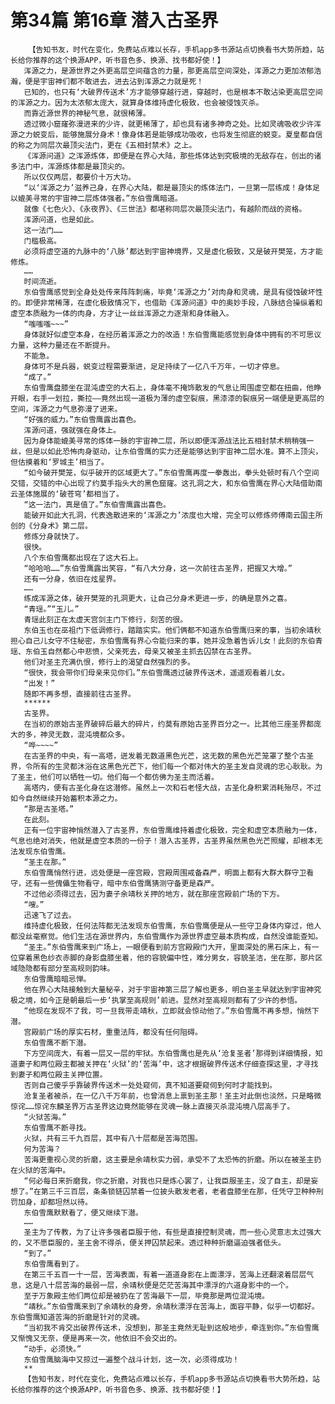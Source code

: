 # 第34篇 第16章 潜入古圣界
        【告知书友，时代在变化，免费站点难以长存，手机app多书源站点切换看书大势所趋，站长给你推荐的这个换源APP，听书音色多、换源、找书都好使！】
       浑源之力，是源世界之外更高层空间蕴含的力量，那更高层空间深处，浑源之力更加浓郁浩瀚，便是宇宙神们都不敢进去，进去沾到浑源之力就是死！
       已知的，也只有‘大破界传送术’方才能够穿越行进，穿越时，也是根本不敢沾染更高层空间的浑源之力。因为太浓郁太庞大，就算身体维持虚化极致，也会被侵蚀灭杀。
       而靠近源世界的神秘气息，就很稀薄。
       透过微小窟窿弥漫进来的少许，就更稀薄了，却也具有诸多神奇之处。比如灵魂吸收少许浑源之力蜕变后，能够施展分身术！像身体若是能够成功吸收，也将发生彻底的蜕变。夏皇都自信的称之为同层次最顶尖法门，更在《五相封禁术》之上。
       《浑源问道》之浑源炼体，即便是在界心大陆，那些炼体达到究极境的无敌存在，创出的诸多法门中，浑源炼体都是最顶尖的。
       所以仅仅两层，都要价十万大功。
       “以‘浑源之力’滋养己身，在界心大陆，都是最顶尖的炼体法门，一旦第一层练成！身体足以媲美寻常的宇宙神二层炼体强者。”东伯雪鹰暗道。
       就像《七色火》、《永夜界》、《三世法》都堪称同层次最顶尖法门，有越阶而战的资格。
       浑源问道，也是如此。
       这一法门……
       门槛极高。
       必须将虚空道的九脉中的‘八脉’都达到宇宙神境界，又是虚化极致，又是破开樊笼，方才能修炼。
       ……
       时间流逝。
       东伯雪鹰感觉到全身处处传来阵阵刺痛，毕竟‘浑源之力’对肉身和灵魂，是具有侵蚀破坏性的。即便非常稀薄，在虚化极致情况下，也借助《浑源问道》中的奥妙手段，八脉结合操纵着和虚空本质融为一体的肉身，方才让一丝丝浑源之力逐渐和身体融入。
       “嗤嗤嗤~~~”
       身体就好似虚空本身，在经历着浑源之力的改造！东伯雪鹰能感觉到身体中拥有的不可思议力量，这种力量还在不断提升。
       不能急。
       身体可不是兵器，蜕变过程需要渐进，足足持续了一亿八千万年，一切才停息。
       “成了。”
       东伯雪鹰盘膝坐在混沌虚空的大石上，身体毫不掩饰散发的气息让周围虚空都在扭曲，他睁开眼，右手一划拉，撕拉——竟然出现一道极为薄的虚空裂痕，黑漆漆的裂痕另一端便是更高层的空间，浑源之力气息弥漫了进来。
       “好强的威力。”东伯雪鹰露出喜色。
       浑源问道，强就强在身体上。
       因为身体能媲美寻常的炼体一脉的宇宙神二层，所以即便浑源战法比五相封禁术稍稍强一丝，但是以如此恐怖肉身驱动，让东伯雪鹰的实力还是能够达到宇宙神二层水准。算不上顶尖，但估摸着和‘罗城主’相当了。
       “如今破开樊笼，似乎破开的区域更大了。”东伯雪鹰再度一拳轰出，拳头处顿时有八个空间交错，交错的中心出现了约莫手指头大的黑色窟窿。这孔洞之大，和东伯雪鹰在界心大陆借助南云圣体施展的‘破苍穹’都相当了。
       “这一法门，真是值了。”东伯雪鹰露出喜色。
       能破开如此大孔洞，代表逸散进来的‘浑源之力’浓度也大增，完全可以修炼师傅南云国主所创的《分身术》第二层。
       修炼分身就快了。
       很快。
       八个东伯雪鹰都出现在了这大石上。
       “哈哈哈……”东伯雪鹰露出笑容，“有八大分身，这一次前往古圣界，把握又大增。”
       还有一分身，依旧在炫星界。
       ……
       练成浑源之体，破开樊笼的孔洞更大，让自己分身术更进一步，的确是意外之喜。
       “青瑶。”“玉儿。”
       青瑶此刻正在太虚天宫剑主门下修行，刻苦的很。
       东伯玉也在巫祖门下低调修行，踏踏实实。他们俩都不知道东伯雪鹰归来的事，当初余靖秋担心自己儿女守不住秘密，东伯雪鹰有界心令能归来的事，她并没急着告诉儿女！此刻的东伯青瑶、东伯玉自然都心中悲愤，父亲死去，母亲又被圣主抓去囚禁在古圣界。
       他们对圣主充满仇恨，修行上的渴望自然强烈的多。
       “很快，我会带你们母亲来见你们。”东伯雪鹰透过破界传送术，遥遥观看着儿女。
       “出发！”
       随即不再多想，直接前往古圣界。
       ******
       古圣界。
       在当初的原始古圣界破碎后最大的碎片，约莫有原始古圣界百分之一。比其他三座圣界都庞大的多，神灵无数，混沌境都众多。
       “哗~~~~”
       在古圣界的中央，有一高塔，迸发着无数道黑色光芒，这无数的黑色光芒笼罩了整个古圣界，令所有的生灵都沐浴在这黑色光芒下，他们每一个都对伟大的圣主发自灵魂的忠心耿耿。为了圣主，他们可以牺牲一切。他们每一个都仿佛为圣主而活着。
       高塔内，便有古圣化身在这潜修。虽然上一次和石老怪大战，古圣化身积累消耗殆尽，不过如今自然继续开始蓄积本源之力。
       “那是古圣塔。”
       在此刻。
       正有一位宇宙神悄然潜入了古圣界，东伯雪鹰维持着虚化极致，完全和虚空本质融为一体，气息也绝对消失，他就是虚空本质的一份子！潜入古圣界，古圣界虽然黑色光芒照耀，却根本无法发现东伯雪鹰。
       “圣主在那。”
       东伯雪鹰悄然行进，远处便是一座宫殿，宫殿周围戒备森严，明面上都有大群大群守卫看守，还有一些傀儡生物看守，暗中东伯雪鹰猜测守备更是森严。
       不过他必须得过去，因为妻子余靖秋关押的地方，就在那座宫殿前广场的下方。
       “嗖。”
       迅速飞了过去。
       维持虚化极致，任何法阵都无法发现东伯雪鹰，东伯雪鹰便是从一些守卫身体内穿过，他人都没丝毫察觉。他们生活在源世界内，东伯雪鹰作为源世界虚空最本质构成，自然没谁能查知。
       “圣主。”东伯雪鹰来到广场上，一眼便看到前方宫殿殿门大开，里面深处的黑石床上，有一位穿着黑色纱衣赤脚的身影盘膝坐着，他的容貌偏中性，难分男女，容貌圣洁，坐在那，那片区域隐隐都有部分至高规则韵味。
       东伯雪鹰暗暗忌惮。
       他在界心大陆接触到大量秘辛，对于宇宙神第三层了解也更多，明白圣主早就达到宇宙神究极之境，如今正是朝最后一步‘执掌至高规则’前进。显然对至高规则都有了少许的参悟。
       “他现在发现不了我，可一旦我带走靖秋，立即就会惊动他了。”东伯雪鹰不再多想，悄然下潜。
       宫殿前广场的厚实石材，重重法阵，都没有任何阻碍。
       东伯雪鹰不断下潜。
       下方空间庞大，有着一层又一层的牢狱。东伯雪鹰也是先从‘沧复圣者’那得到详细情报，知道妻子和两位殿主都被关押在‘火狱’的‘苦海’中，这才根据破界传送术仔细查探这里，才寻找到妻子和两位殿主关押位置。
       否则自己傻乎乎靠破界传送术一处处窥伺，真不知道要窥伺到何时才能找到。
       沧复圣者被杀，在一亿八千万年前，也曾消息上禀到圣主那！圣主对此倒也淡然，只是略微惊诧……惊诧东麟圣界万古圣界这边竟然能够在灵魂一脉上直接灭杀混沌境八层高手了。
       “火狱苦海。”
       东伯雪鹰不断寻找。
       火狱，共有三千九百层，其中有八十层都是苦海范围。
       何为苦海？
       苦海更重视心灵的折磨，这主要是余靖秋实力弱，承受不了太恐怖的折磨。所以在被圣主扔在火狱的苦海中。
       “何必每日来折磨我，你之折磨，对我也只是炼心罢了，让我臣服圣主，没了自主，却是妄想了。”在第三千三百层，条条锁链囚禁着一位披头散发老者，老者盘膝坐在那，任凭守卫种种刑罚加身，却都坦然以待。
       东伯雪鹰默默看了，便又继续下潜。
       ……
       圣主为了传教，为了让许多强者臣服于他，有些是直接控制灵魂，而一些心灵意志太过强大的，又不愿臣服的，圣主舍不得杀，便关押囚禁起来。透过种种折磨逼迫强者低头。
       “到了。”
       东伯雪鹰看到了。
       在第三千五百一十一层，苦海表面，有着一道道身影在上面漂浮，苦海上还翻滚着层层气息，这是八十层苦海的最弱一层，余靖秋便是茫茫苦海其中漂浮的六道身影中的一个。
       至于万象殿主他们两位却是被扔在了苦海最下一层，毕竟那是两位混沌境。
       “靖秋。”东伯雪鹰来到了余靖秋的身旁，余靖秋漂浮在苦海上，面容平静，似乎一切都好。东伯雪鹰知道苦海的折磨是针对的灵魂。
       “当初我不肯交出破界传送术，没想到，那圣主竟然无耻到这般地步，牵连到你。”东伯雪鹰又惭愧又无奈，便是再来一次，他依旧不会交出的。
       “动手，必须快。”
       东伯雪鹰脑海中又掠过一遍整个战斗计划，这一次，必须得成功！
       **
       【告知书友，时代在变化，免费站点难以长存，手机app多书源站点切换看书大势所趋，站长给你推荐的这个换源APP，听书音色多、换源、找书都好使！】